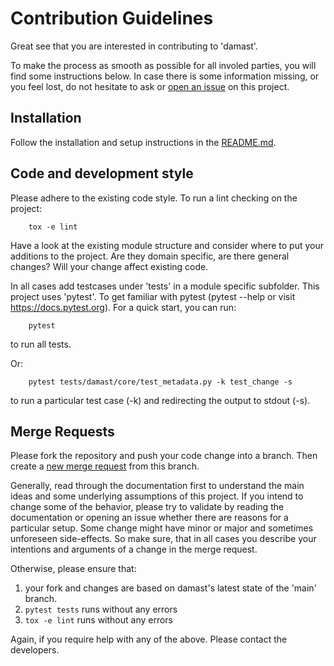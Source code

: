 # Contribution Guidelines

Great see that you are interested in contributing to 'damast'.

To make the process as smooth as possible for all involed parties, you will find some instructions
below.  In case there is some information missing, or you feel lost, do not
hesitate to ask or [open an issue](https://gitlab.com/simula-srl/damast/-/issues/new)
 on this project.

 ## Installation

 Follow the installation and setup instructions in the [README.md](README.md).


## Code and development style

Please adhere to the existing code style.
To run a lint checking on the project:

```
    tox -e lint
```

Have a look at the existing module structure and consider where to put your additions to the project.
Are they domain specific, are there general changes? Will your change affect existing code.

In all cases add testcases under 'tests' in a module specific subfolder.
This project uses 'pytest'.
To get familiar with pytest (pytest --help or visit https://docs.pytest.org).
For a quick start, you can run:

```
    pytest
```

to run all tests.

Or:

```
    pytest tests/damast/core/test_metadata.py -k test_change -s
```

to run a particular test case (-k) and redirecting the output to stdout (-s).



## Merge Requests

Please fork the repository and push your code change into a branch.
Then create a [new merge request](https://gitlab.com/simula-srl/damast/-/merge_requests/new) from this branch.

Generally, read through the documentation first to understand the main ideas and some underlying assumptions of this project.
If you intend to change some of the behavior, please try to validate by reading the documentation or opening an issue whether
there are reasons for a particular setup.
Some change might have minor or major and sometimes unforeseen side-effects.
So make sure, that in all cases you describe your intentions and arguments of a change in the merge request.

Otherwise, please ensure that:

1. your fork and changes are based on damast's latest state of the 'main' branch.
1. `pytest tests` runs without any errors
1. `tox -e lint` runs without any errors


Again, if you require help with any of the above. Please contact the developers.




